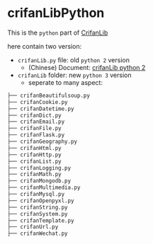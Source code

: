 # crifanLibPython

This is the `python` part of [CrifanLib](https://github.com/crifan/crifanLib)

here contain two version:

* `crifanLib.py` file: old `python 2` version
  * (Chinese) Document: [crifanLib python 2](https://www.crifan.com/files/doc/docbook/crifanlib_python/release/html/crifanlib_python.html)
* `crifanLib` folder: new `python 3` version
  * seperate to many aspect:

```bash
├── crifanBeautifulsoup.py
├── crifanCookie.py
├── crifanDatetime.py
├── crifanDict.py
├── crifanEmail.py
├── crifanFile.py
├── crifanFlask.py
├── crifanGeography.py
├── crifanHtml.py
├── crifanHttp.py
├── crifanList.py
├── crifanLogging.py
├── crifanMath.py
├── crifanMongodb.py
├── crifanMultimedia.py
├── crifanMysql.py
├── crifanOpenpyxl.py
├── crifanString.py
├── crifanSystem.py
├── crifanTemplate.py
├── crifanUrl.py
├── crifanWechat.py
```

